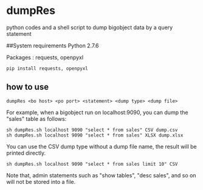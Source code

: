 # dumpRes 
python codes and a shell script to dump bigobject data by a query statement

##System requirements
Python 2.7.6

Packages : requests, openpyxl

    pip install requests, openpyxl

## how to use

    dumpRes <bo host> <po port> <statement> <dump type> <dump file>
  
For example, when a bigobject run on localhost:9090, you can dump the "sales" table as follows:

    sh dumpRes.sh localhost 9090 "select * from sales" CSV dump.csv
    sh dumpRes.sh localhost 9090 "select * from sales" XLSX dump.xlsx
  
You can use the CSV dump type without a dump file name, the result will be printed directly.

    sh dumpRes.sh localhost 9090 "select * from sales limit 10" CSV

Note that, admin statements such as "show tables", "desc sales", and so on will not be stored into a file. 


